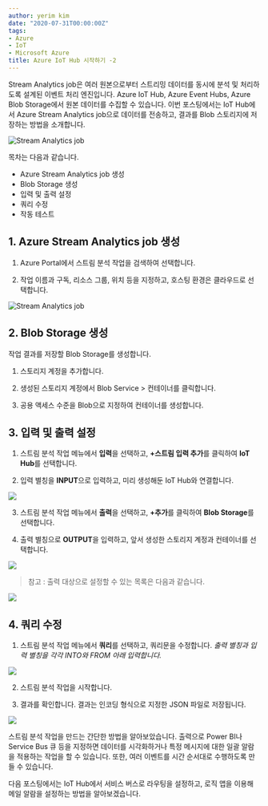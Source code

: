 ```yaml
---
author: yerim kim
date: "2020-07-31T00:00:00Z"
tags:
- Azure
- IoT
- Microsoft Azure
title: Azure IoT Hub 시작하기 -2
---
```


Stream Analytics job은 여러 원본으로부터 스트리밍 데이터를 동시에 분석 및 처리하도록 설계된 이벤트 처리 엔진입니다. 
Azure IoT Hub, Azure Event Hubs, Azure Blob Storage에서 원본 데이터를 수집할 수 있습니다. 
이번 포스팅에서는 IoT Hub에서 Azure Stream Analytics job으로 데이터를 전송하고, 결과를 Blob 스토리지에 저장하는 방법을 소개합니다. 

![Stream Analytics job](/files/blog/2020-07-31/1.png)

목차는 다음과 같습니다. 
- Azure Stream Analytics job 생성
- Blob Storage 생성
- 입력 및 출력 설정
- 쿼리 수정 
- 작동 테스트 

## 1. Azure Stream Analytics job 생성

1) Azure Portal에서 스트림 분석 작업을 검색하여 선택합니다.

2) 작업 이름과 구독, 리소스 그룹, 위치 등을 지정하고, 호스팅 환경은 클라우드로 선택합니다.

![Stream Analytics job](/files/blog/2020-07-31/2.png)


## 2. Blob Storage 생성

작업 결과를 저장할 Blob Storage를 생성합니다. 

1) 스토리지 계정을 추가합니다. 

2) 생성된 스토리지 계정에서 Blob Service > 컨테이너를 클릭합니다.

3) 공용 액세스 수준을 Blob으로 지정하여 컨테이너를 생성합니다. 

## 3. 입력 및 출력 설정

1) 스트림 분석 작업 메뉴에서 **입력**을 선택하고, **+스트림 입력 추가**를 클릭하여 **IoT Hub**를 선택합니다.

2) 입력 별칭을 **INPUT**으로 입력하고, 미리 생성해둔 IoT Hub와 연결합니다. 

![](/files/blog/2020-07-31/3.png)

3) 스트림 분석 작업 메뉴에서 **출력**을 선택하고, **+추가**를 클릭하여 **Blob Storage**를 선택합니다. 

4) 출력 별칭으로 **OUTPUT**을 입력하고, 앞서 생성한 스토리지 계정과 컨테이너를 선택합니다. 

![](/files/blog/2020-07-31/4.png)

>참고 : 출력 대상으로 설정할 수 있는 목록은 다음과 같습니다. 

![](/files/blog/2020-07-31/5.png)

## 4. 쿼리 수정 

1) 스트림 분석 작업 메뉴에서 **쿼리**를 선택하고, 쿼리문을 수정합니다. *출력 별칭과 입력 별칭을 각각 INTO와 FROM 아래 입력합니다.*

![](/files/blog/2020-07-31/6.png)

2) 스트림 분석 작업을 시작합니다. 

3) 결과를 확인합니다. 결과는 인코딩 형식으로 지정한 JSON 파일로 저장됩니다. 

![](/files/blog/2020-07-31/7.png)


스트림 분석 작업을 만드는 간단한 방법을 알아보았습니다. 출력으로 Power BI나 Service Bus 큐 등을 지정하면 데이터를 시각화하거나 특정 메시지에 대한 일괄 알람을 적용하는 작업을 할 수 있습니다. 또한, 여러 이벤트를 시간 순서대로 수행하도록 만들 수 있습니다. 

다음 포스팅에서는 IoT Hub에서 서비스 버스로 라우팅을 설정하고, 로직 앱을 이용해 메일 알람을 설정하는 방법을 알아보겠습니다. 
